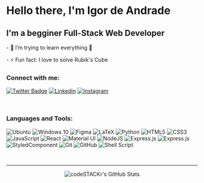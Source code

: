 # Hello there, I'm Igor de Andrade 

<h2> 
I'm a begginer Full-Stack Web Developer
</h2 >
<p>
- 🌱 I’m trying to learn everything 🤣
</p>
<p>
- ⚡ Fun fact: I love to solve Rubik's Cube
<img  width="15" height="15" src="https://user-images.githubusercontent.com/21049910/110878670-60883800-82ba-11eb-96c5-7a0ad3b7adb3.png">
</p>



### Connect with me:
  
[![Twitter Badge](https://img.shields.io/badge/twitter-28a0d5?style=for-the-badge&logo=twitter&logoColor=fff&link=https://twitter.com/AndradeeeIgor)](https://twitter.com/AndradeeeIgor)
[![Linkedin](https://img.shields.io/badge/LinkedIn-0077B5?style=for-the-badge&logo=linkedin&logoColor=white)](https://www.linkedin.com/in/andrade-de-igor/)
[![Instagram](https://img.shields.io/badge/Instagram-e02c6f?style=for-the-badge&logo=instagram&logoColor=white)](https://www.instagram.com/AndradeeeIgor/)

<br/>



### Languages and Tools:
<p>
<img alt="Ubuntu" src="https://img.shields.io/badge/Ubuntu-E95420?style=for-the-badge&logo=ubuntu&logoColor=white" />
<img alt="Windows 10" src="https://img.shields.io/badge/Windows-0078D6?style=for-the-badge&logo=windows&logoColor=white" />
<img alt="Figma" src="https://img.shields.io/badge/figma%20-%23F24E1E.svg?&style=for-the-badge&logo=figma&logoColor=white"/>
<img alt="LaTeX" src="https://img.shields.io/badge/latex%20-%23008080.svg?&style=for-the-badge&logo=latex&logoColor=white"/>
<img alt="Python" src="https://img.shields.io/badge/python%20-%2314354C.svg?&style=for-the-badge&logo=python&logoColor=white"/>
<img alt="HTML5" src="https://img.shields.io/badge/html5%20-%23E34F26.svg?&style=for-the-badge&logo=html5&logoColor=white"/>
<img alt="CSS3" src="https://img.shields.io/badge/css3%20-%231572B6.svg?&style=for-the-badge&logo=css3&logoColor=white"/>
<img alt="JavaScript" src="https://img.shields.io/badge/javascript%20-%23323330.svg?&style=for-the-badge&logo=javascript&logoColor=%23F7DF1E"/>
<img alt="React" src="https://img.shields.io/badge/react%20-%2320232a.svg?&style=for-the-badge&logo=react&logoColor=%2361DAFB"/>
<img alt="Material UI" src="https://img.shields.io/badge/material%20ui%20-%230081CB.svg?&style=for-the-badge&logo=material-ui&logoColor=white"/>
<img alt="NodeJS" src="https://img.shields.io/badge/node.js%20-%2343853D.svg?&style=for-the-badge&logo=node.js&logoColor=white"/>
<img alt="Express.js" src="https://img.shields.io/badge/express.js%20-%23404d59.svg?&style=for-the-badge"/>
<img alt="Express.js" src="https://img.shields.io/badge/formik%20-%23404d59.svg?&style=for-the-badge"/>
<img alt="StyledComponent" src="https://img.shields.io/badge/StyledComponent%20-%23404d59.svg?&style=for-the-badge"/>
<img alt="Git" src="https://img.shields.io/badge/git%20-%23F05033.svg?&style=for-the-badge&logo=git&logoColor=white"/>
<img alt="GitHub" src="https://img.shields.io/badge/github%20-%23121011.svg?&style=for-the-badge&logo=github&logoColor=white"/>
<img alt="Shell Script" src="https://img.shields.io/badge/shell_script%20-%23121011.svg?&style=for-the-badge&logo=gnu-bash&logoColor=white"/>
</p>
<br />

---

<p align="center">
  <img align="center" alt="codeSTACKr's GitHub Stats" src="https://github-readme-stats.vercel.app/api?username=andradeigor&show_icons=true&hide_border=true&theme=radical" />

</p>
